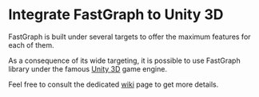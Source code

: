 # Integrate FastGraph to Unity 3D

FastGraph is built under several targets to offer the maximum features for each of them.

As a consequence of its wide targeting, it is possible to use FastGraph library under the famous [Unity 3D](https://unity.com/) game engine.

Feel free to consult the dedicated [wiki](https://github.com/brucificus/FastGraph/wiki/Unity3D-Integration) page to get more details.